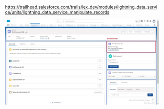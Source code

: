 

https://trailhead.salesforce.com/trails/lex_dev/modules/lightning_data_service/units/lightning_data_service_manipulate_records

![LDS](./accDisplay_cmp_LightingDataService.jpg)
